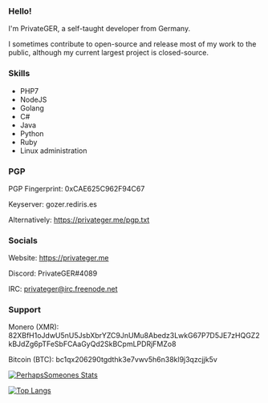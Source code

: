 ### Hello!

I'm PrivateGER, a self-taught developer from Germany.

I sometimes contribute to open-source and release most of my work to the public, although my current largest project is closed-source.

### Skills
- PHP7
- NodeJS
- Golang
- C#
- Java
- Python
- Ruby
- Linux administration

### PGP
PGP Fingerprint: 0xCAE625C962F94C67

Keyserver: gozer.rediris.es

Alternatively: https://privateger.me/pgp.txt

### Socials
Website: https://privateger.me

Discord: PrivateGER#4089

IRC: privateger@irc.freenode.net

### Support
Monero (XMR): 82XBfH1oJdwU5nU5JsbXbrYZC9JnUMu8Abedz3LwkG67P7D5JE7zHQGZ2kBJdZg6pTFeSbFCAaGyQd2SkBCpmLPDRjFMZo8

Bitcoin (BTC): bc1qx206290tgdthk3e7vwv5h6n38kl9j3qzcjjk5v



[![PerhapsSomeones Stats](https://github-readme-stats.vercel.app/api?username=PerhapsSomeone)](https://github.com/anuraghazra/github-readme-stats)

[![Top Langs](https://github-readme-stats.vercel.app/api/top-langs/?username=perhapssomeone)](https://github.com/anuraghazra/github-readme-stats)
